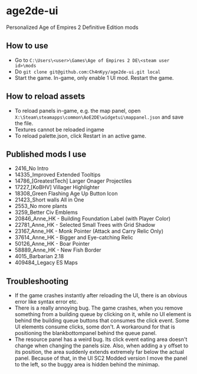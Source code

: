 # age2de-ui

Personalized Age of Empires 2 Definitive Edition mods

## How to use

- Go to `C:\Users\<user>\Games\Age of Empires 2 DE\<steam user id>\mods`
- Do `git clone git@github.com:Ch4nKyy/age2de-ui.git local`
- Start the game. In-game, only enable 1 UI mod. Restart the game.

## How to reload assets

- To reload panels in-game, e.g. the map panel, open
  `X:\Steam\steamapps\common\AoE2DE\widgetui\mappanel.json` and save the file.
- Textures cannot be reloaded ingame
- To reload palette.json, click Restart in an active game.

## Published mods I use

- 2416_No Intro
- 14335_Improved Extended Tooltips
- 14786\_[GreatestTech] Larger Onager Projectiles
- 17227\_[KoBHV] Villager Highlighter
- 18308_Green Flashing Age Up Button Icon
- 21423_Short walls All in One
- 2553_No more plants
- 3259_Better Civ Emblems
- 20846_Anne_HK - Building Foundation Label (with Player Color)
- 22781_Anne_HK - Selected Small Trees with Grid Shadow
- 23167_Anne_HK - Monk Pointer (Attack and Carry Relic Only)
- 37614_Anne_HK - Bigger and Eye-catching Relic
- 50126_Anne_HK - Boar Pointer
- 58889_Anne_HK - New Fish Border
- 4015_Barbarian 2.18
- 409484_Legacy ES Maps

## Troubleshooting

- If the game crashes instantly after reloading the UI, there is an obvious error like syntax error
  etc.
- There is a really annoying bug. The game crashes, when you remove something from a building queue
  by clicking on it, while no UI element is behind the building queue buttons that consumes the
  click event. Some UI elements consume clicks, some don't. A workaround for that is positioning the
  blankbottompanel behind the queue panel.
- The resource panel has a weird bug. Its click event eating area doesn't change when changing the
  panels size. Also, when adding a y offset to its position, the area suddenly extends extremely far
  below the actual panel. Because of that, in the UI SC2 Modded version I move the panel to the
  left, so the buggy area is hidden behind the minimap.

